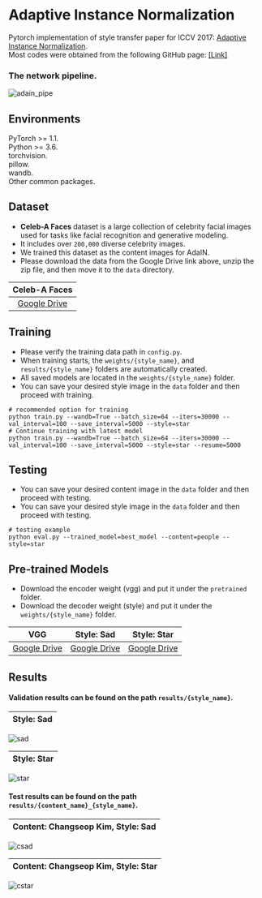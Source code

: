 # Adaptive Instance Normalization
Pytorch implementation of style transfer paper for ICCV 2017: [Adaptive Instance Normalization](https://arxiv.org/pdf/1703.06868).  
Most codes were obtained from the following GitHub page: [[Link]](https://github.com/naoto0804/pytorch-AdaIN)  

### The network pipeline.  
![adain_pipe](https://github.com/user-attachments/assets/df55c1a1-a07a-4c05-bfc3-bdab1a4aed08)

## Environments  
PyTorch >= 1.1.  
Python >= 3.6.  
torchvision.  
pillow.  
wandb.  
Other common packages.  

## Dataset
- **Celeb-A Faces** dataset is a large collection of celebrity facial images used for tasks like facial recognition and generative modeling.  
- It includes over ```200,000``` diverse celebrity images.  
- We trained this dataset as the content images for AdaIN.
- Please download the data from the Google Drive link above, unzip the zip file, and then move it to the ```data``` directory.

|     Celeb-A Faces            |
|:------------------------:|
| [Google Drive](https://drive.google.com/file/d/0B7EVK8r0v71pZjFTYXZWM3FlRnM/view?resourcekey=0-dYn9z10tMJOBAkviAcfdyQ)   |

## Training
- Please verify the training data path in ```config.py```.
- When training starts, the ```weights/{style_name}```, and ```results/{style_name}``` folders are automatically created.
- All saved models are located in the ```weights/{style_name}``` folder.
- You can save your desired style image in the ```data``` folder and then proceed with training.
  
```Shell
# recommended option for training
python train.py --wandb=True --batch_size=64 --iters=30000 --val_interval=100 --save_interval=5000 --style=star
# Continue training with latest model
python train.py --wandb=True --batch_size=64 --iters=30000 --val_interval=100 --save_interval=5000 --style=star --resume=5000
```

## Testing
- You can save your desired content image in the ```data``` folder and then proceed with testing.
- You can save your desired style image in the ```data``` folder and then proceed with testing.
  
```Shell
# testing example
python eval.py --trained_model=best_model --content=people --style=star
```

## Pre-trained Models
- Download the encoder weight (vgg) and put it under the ```pretrained``` folder.
- Download the decoder weight (style) and put it under the ```weights/{style_name}``` folder.

|   VGG     | Style: Sad    | Style: Star    |
|:--------------:|:-----------:|:-----------:|
|[Google Drive](https://drive.google.com/file/d/1ZiQWBvXwOBNOtPc9J0PMKAdXTDGQq7GR/view?usp=drive_link)|[Google Drive](https://drive.google.com/file/d/1V5tr6B_6Hx8KDdSvOq7szwg4qwy9Otbi/view?usp=drive_link)|[Google Drive](https://drive.google.com/file/d/1wJNlJhHUS4ESSm6lT_YJ90ZvD6m01Mfo/view?usp=drive_link)|

## Results
#### Validation results can be found on the path ```results/{style_name}```.  
| Style: Sad                                                                             |
|----------------------------------------------------------------------------------------------------------------------|
![sad](https://github.com/user-attachments/assets/d9a6c40e-e31e-4560-ac54-bd1e37a25d52)

| Style: Star                                                                             |
|----------------------------------------------------------------------------------------------------------------------|
![star](https://github.com/user-attachments/assets/9598612b-a1a8-4e28-aecc-a8604a55f661)

#### Test results can be found on the path ```results/{content_name}_{style_name}```.  
| Content: Changseop Kim, Style: Sad                                                                             |
|----------------------------------------------------------------------------------------------------------------------|
![csad](https://github.com/user-attachments/assets/16e524dc-a960-4be2-be5d-104a39759b2b)

| Content: Changseop Kim, Style: Star                                                                             |
|----------------------------------------------------------------------------------------------------------------------|
![cstar](https://github.com/user-attachments/assets/83c8c8e5-419c-41d2-b78e-5ba6e1862d85)


